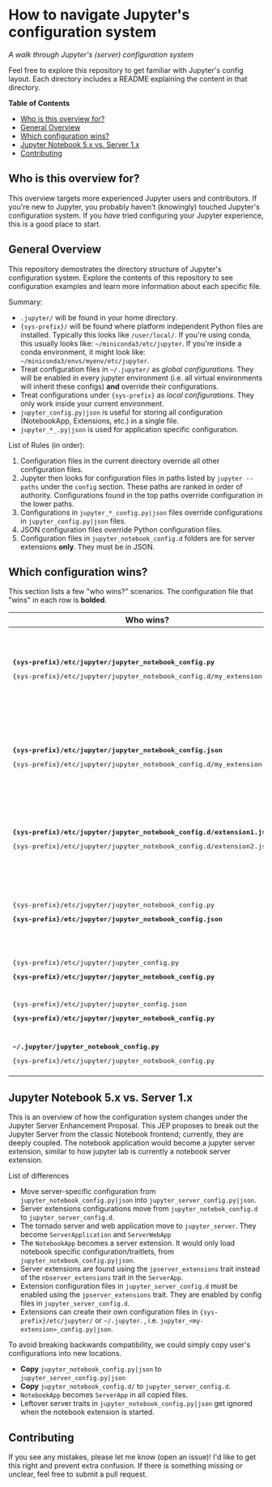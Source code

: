 # How to navigate Jupyter's configuration system 

*A walk through Jupyter's (server) configuration system*

Feel free to explore this repository to get familiar with Jupyter's config layout. Each directory includes a README explaining the content in that directory.

**Table of Contents**

* [Who is this overview for?](#who-is-this-overview-for)
* [General Overview](#configuration-at-a-glance)
* [Which configuration wins?](#which-configuration-wins)
* [Jupyter Notebook 5.x vs. Server 1.x](#jupyter-notebook-5x-vs-server-1x)
* [Contributing](#contributing)

## Who is this overview for?

This overview targets more experienced Jupyter users and contributors. If you're new to Jupyter, you probably haven't (knowingly) touched Jupyter's configuration system. If you *have* tried configuring your Jupyter experience, this is a good place to start. 

## General Overview

This repository demostrates the directory structure of Jupyter's configuration system. Explore the contents of this repository to see configuration examples and learn more information about each specific file.

Summary:
* `.jupyter/` will be found in your home directory.
* `{sys-prefix}/` will be found where platform independent Python files are installed. Typically this looks like `/user/local/`. If you're using conda, this usually looks like: `~/miniconda3/etc/jupyter`. If you're inside a conda environment, it might look like: `~/miniconda3/envs/myenv/etc/jupyter`.
* Treat configuration files in `~/.jupyter/` as *global configurations*. They will be enabled in every jupyter environment (i.e. all virtual environments will inherit these configs) **and** override their configurations.
* Treat configurations under `{sys-prefix}` as *local configurations*. They only work inside your current environment.
* `jupyter_config.py|json` is useful for storing all configuration (NotebookApp, Extensions, etc.) in a single file. 
* `jupyter_*_.py|json` is used for application specific configuration. 

List of Rules (in order):

1. Configuration files in the current directory override all other configuration files.
2. Jupyter then looks for configuration files in paths listed by `jupyter --paths` under the `config` section. These paths are ranked in order of authority. Configurations found in the top paths override configuration in the lower paths.
3. Configurations in `jupyter_*_config.py|json` files override configurations in `jupyter_config.py|json` files.
4. JSON configuration files override Python configuration files.
5. Configuration files in `jupyter_notebook_config.d` folders are for server extensions **only**. They must be in JSON.

## Which configuration wins?

This section lists a few "who wins?" scenarios. The configuration file that "wins" in each row is **bolded**.

|   Who wins?  | Why?|
|----------|----------|
| **<pre>{sys-prefix}/etc/jupyter/jupyter_notebook_config.py</pre>** <pre>{sys-prefix}/etc/jupyter/jupyter_notebook_config.d/my_extension.json</pre> |  The `my_extension.json` file can only touch the `nbserver_extension` attribute. If this attribute is set in both files, the JSON file overrides settings in the Python file (according to Rule 4) *without warning*. |
| **<pre>{sys-prefix}/etc/jupyter/jupyter_notebook_config.json</pre>** <pre>{sys-prefix}/etc/jupyter/jupyter_notebook_config.d/my_extension.json</pre> |  The `my_extension.json` file can only touch the `nbserver_extension` attribute. If this attribute is set in both files, the `jupyter_notebook_config.json` file overrides the `my_extension.json` file *without warning*. |
| **<pre>{sys-prefix}/etc/jupyter/jupyter_notebook_config.d/extension1.json</pre>** <pre>{sys-prefix}/etc/jupyter/jupyter_notebook_config.d/extension2.json</pre> | Config files in `jupyter_notebook_config.d` are read in order (sorted by your filesystem). Settings in earlier files will be overridden by those same settings in later files *without warning*. |
| <pre>{sys-prefix}/etc/jupyter/jupyter_notebook_config.py</pre> **<pre>{sys-prefix}/etc/jupyter/jupyter_notebook_config.json</pre>** | Both files are loaded, but the configuration settings in the JSON file override the settings in the Python (according to Rule 4). If you have conflicting settings, *a warning* appears in the logs. |
| <pre>{sys-prefix}/etc/jupyter/jupyter_config.py</pre> **<pre>{sys-prefix}/etc/jupyter/jupyter_notebook_config.py</pre>** | `jupyter_notebook_config.py` overrides settings in `jupyter_config.py`, following Rule 3. |
| <pre>{sys-prefix}/etc/jupyter/jupyter_config.json</pre> **<pre>{sys-prefix}/etc/jupyter/jupyter_notebook_config.py</pre>** | `jupyter_notebook_config.py` overrides settings in `jupyter_config.json`, following Rule 3.|
| **<pre>~/.jupyter/jupyter_notebook_config.py</pre>** <pre>{sys-prefix}/etc/jupyter/jupyter_notebook_config.py</pre> | Following Rule 1, configuration under `~/.jupyter` overrides `{sys-prefix}`. |

## Jupyter Notebook 5.x vs. Server 1.x

This is an overview of how the configuration system changes under the Jupyter Server Enhancement Proposal. This JEP proposes to break out the Jupyter Server from the classic Notebook frontend; currently, they are deeply coupled. The notebook application would become a jupyter server extension, similar to how jupyter lab is currently a notebook server extension. 

List of differences
* Move server-specific configuration from `jupyter_notebook_config.py|json` into `jupyter_server_config.py|json`.
* Server extensions configurations move from `jupyter_notebok_config.d` to `jupyter_server_config.d`.
* The tornado server and web application move to `jupyter_server`. They become `ServerApplication` and `ServerWebApp`
* The `NotebookApp` becomes a server extension. It would only load notebook specific configuration/traitlets, from `jupyter_notebook_config.py|json`.
* Server extensions are found using the `jpserver_extensions` trait instead of the `nbserver_extensions` trait in the `ServerApp`. 
* Extension configuration files in `jupyter_server_config.d` must be enabled using the `jpserver_extensions` trait. They are enabled by config files in `jupyter_server_config.d`.
* Extensions can create their own configuration files in `{sys-prefix}/etc/jupyter/` or `~/.jupyter`.
, i.e. `jupyter_<my-extension>_config.py|json`.

To avoid breaking backwards compatibility, we could simply copy user's configurations into new locations. 
* **Copy** `jupyter_notebook_config.py|json` to `jupyter_server_config.py|json`
* **Copy** `jupyter_notebook_config.d/` to `jupyter_server_config.d`.
* `NotebookApp` becomes `ServerApp` in all copied files. 
* Leftover server traits in `jupyter_notebook_config.py|json` get ignored when the notebook extension is started.

## Contributing

If you see any mistakes, please let me know (open an issue)! I'd like to get this right and prevent extra confusion. If there is something missing or unclear, feel free to submit a pull request. 

